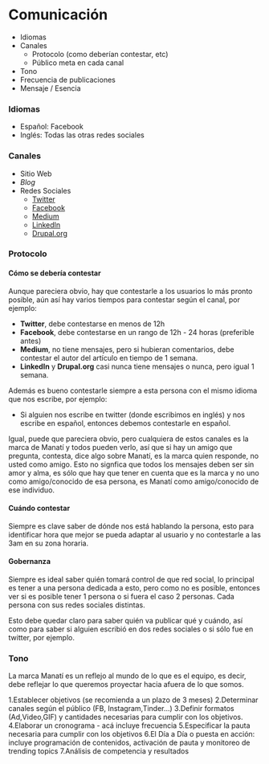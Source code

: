 # Comunicación

* Idiomas
* Canales
  * Protocolo (como deberían contestar, etc)
  * Público meta en cada canal
* Tono
* Frecuencia de publicaciones
* Mensaje / Esencia

### Idiomas
* Español: Facebook
* Inglés: Todas las otras redes sociales

### Canales
* Sitio Web
* *Blog*
* Redes Sociales
  * [Twitter](https://twitter.com/estudiomanati)
  * [Facebook](https://www.facebook.com/estudiomanati/)
  * [Medium](https://medium.com/manati-web-agency)
  * [LinkedIn](https://www.linkedin.com/company/3823585)
  * [Drupal.org](https://www.drupal.org/manat%C3%AD)

### Protocolo

#### Cómo se debería contestar
Aunque pareciera obvio, hay que contestarle a los usuarios lo más pronto posible, aún así hay varios tiempos para contestar según el canal, por ejemplo:

* **Twitter**, debe contestarse en menos de 12h
* **Facebook**, debe contestarse en un rango de 12h - 24 horas (preferible antes)
* **Medium**, no tiene mensajes, pero si hubieran comentarios, debe contestar el autor del artículo en tiempo de 1 semana.
* **LinkedIn** y **Drupal.org** casi nunca tiene mensajes o nunca, pero igual 1 semana.

Además es bueno contestarle siempre a esta persona con el mismo idioma que nos escribe, por ejemplo:
* Si alguien nos escribe en twitter (donde escribimos en inglés) y nos escribe en español, entonces debemos contestarle en español.

Igual, puede que pareciera obvio, pero cualquiera de estos canales es la marca de Manatí y todos pueden verlo, así que si hay un amigo que pregunta, contesta, dice algo sobre Manatí, es la marca quien responde, no usted como amigo. Esto no signfica que todos los mensajes deben ser sin amor y alma, es sólo que hay que tener en cuenta que es la marca y no uno como amigo/conocido de esa persona, es Manatí como amigo/conocido de ese individuo.

#### Cuándo contestar
Siempre es clave saber de dónde nos está hablando la persona, esto para identificar hora que mejor se pueda adaptar al usuario y no contestarle a las 3am en su zona horaria.

#### Gobernanza
Siempre es ideal saber quién tomará control de que red social, lo principal es tener a una persona dedicada a esto, pero como no es posible, entonces ver si es posible tener 1 persona o si fuera el caso 2 personas. Cada persona con sus redes sociales distintas. 

Esto debe quedar claro para saber quién va publicar qué y cuándo, así como para saber si alguien escribió en dos redes sociales o si sólo fue en twitter, por ejemplo.

### Tono
La marca Manatí es un reflejo al mundo de lo que es el equipo, es decir, debe reflejar lo que queremos proyectar hacia afuera de lo que somos. 

1.Establecer objetivos (se recomienda a un plazo de 3 meses)
2.Determinar canales según el público (FB, Instagram,Tinder...)
3.Definir formatos (Ad,Video,GIF) y cantidades necesarias para cumplir con los objetivos.
4.Elaborar un cronograma - acá incluye frecuencia
5.Especificar la pauta necesaria para cumplir con los objetivos
6.El Día a Día o puesta en acción: incluye programación de contenidos, activación de pauta y monitoreo de trending topics
7.Análisis de competencia y resultados
